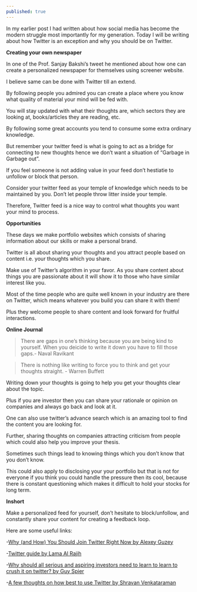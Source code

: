 ```yaml
---
published: true
---
```


In my earlier post I had written about how social media has become the modern struggle most importantly for my generation. Today I will be writing about how Twitter is an exception and why you should be on Twitter.

**Creating your own newspaper**

In one of the Prof. Sanjay Bakshi’s tweet he mentioned about how one can create a personalized newspaper for themselves using screener website.

I believe same can be done with Twitter till an extend.

By following people you admired you can create a place where you know what quality of material your mind will be fed with.

You will stay updated with what their thoughts are, which sectors they are looking at, books/articles they are reading, etc.

By following some great accounts you tend to consume some extra ordinary knowledge.

But remember your twitter feed is what is going to act as a bridge for connecting to new thoughts hence we don’t want a situation of “Garbage in Garbage out”.

If you feel someone is not adding value in your feed don’t hestiatie to unfollow or block that person.

Consider your twitter feed as your temple of knowledge which needs to be maintained by you. Don’t let people throw litter inside your temple.

Therefore, Twitter feed is a nice way to control what thoughts you want your mind to process.

**Opportunities**

These days we make portfolio websites which consists of sharing information about our skills or make a personal brand.

Twitter is all about sharing your thoughts and you attract people based on content i.e. your thoughts which you share.

Make use of Twitter’s algorithm in your favor. As you share content about things you are passionate about it will show it to those who have similar interest like you.

Most of the time people who are quite well known in your industry are there on Twitter, which means whatever you build you can share it with them!

Plus they welcome people to share content and look forward for fruitful interactions.

**Online Journal**

> There are gaps in one’s thinking because you are being kind to yourself. When you deicide to write it down you have to fill those gaps.- Naval Ravikant

> There is nothing like writing to force you to think and get your thoughts straight. - Warren Buffett

Writing down your thoughts is going to help you get your thoughts clear about the topic.

Plus if you are investor then you can share your rationale or opinion on companies and always go back and look at it.

One can also use twitter’s advance search which is an amazing tool to find the content you are looking for. 

Further, sharing thoughts on companies attracting criticism from people which could also help you improve your thesis.

Sometimes such things lead to knowing things which you don’t know that you don’t know.

This could also apply to disclosing your your portfolio but that is not for everyone if you think you could handle the pressure then its cool, because there is constant questioning which makes it difficult to hold your stocks for long term.

**Inshort**

Make a personalized feed for yourself, don’t hesitate to block/unfollow, and constantly share your content for creating a feedback loop.

Here are some useful links:

-[Why (and How) You Should Join Twitter Right Now by Alexey Guzey](https://guzey.com/twitter/)

-[Twitter guide by Lama Al Rajih](https://docs.google.com/document/d/18ozu7cTz3Wa1TryuNS8n5hhAenXad_RtoBm0E5d4mTQ/edit#)

-[Why should all serious and aspiring investors need to learn to learn to crush it on twitter? by Guy Spier](https://twitter.com/GSpier/status/1269613993557200898)

-[A few thoughts on how best to use Twitter by Shravan Venkataraman](https://twitter.com/theBuoyantMan/status/1315731195179667457)
